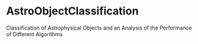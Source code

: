 # AstroObjectClassification
Classification of Astrophysical Objects and an Analysis of the Performance of Different Algorithms
